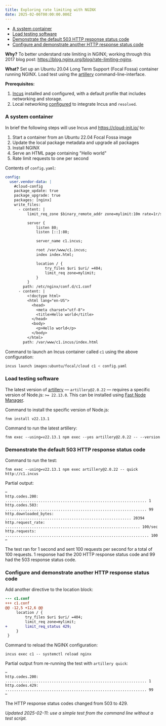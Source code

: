 ```yaml
---
title: Exploring rate limiting with NGINX
date: 2025-02-06T00:00:00.000Z
---
```


<!--
Copyright 2025 Keith Maxwell
SPDX-License-Identifier: CC-BY-SA-4.0
-->

<!-- toc -->

- [A system container](#a-system-container)
- [Load testing software](#load-testing-software)
- [Demonstrate the default 503 HTTP response status code](#demonstrate-the-default-503-http-response-status-code)
- [Configure and demonstrate another HTTP response status code](#configure-and-demonstrate-another-http-response-status-code)

<!-- tocstop -->

**Why?** To better understand rate limiting in NGINX; working through this 2017
blog post: <https://blog.nginx.org/blog/rate-limiting-nginx>.

**What?** Set up an Ubuntu 20.04 Long Term Support (Focal Fossa) container
running NGINX. Load test using the [artillery](https://www.artillery.io/)
command-line-interface.

**Prerequisites:**

1. [Incus] installed and configured, with a default profile that includes
   networking and storage.
2. Local networking [configured] to integrate Incus and `resolved`.

[Incus]: https://linuxcontainers.org/incus/
[configured]:
  https://linuxcontainers.org/incus/docs/main/howto/network_bridge_resolved/

### A system container

In brief the following steps will use Incus and <https://cloud-init.io/> to:

1. Start a container from an Ubuntu 22.04 Focal Fossa image
2. Update the local package metadata and upgrade all packages
3. Install NGINX
4. Serve an HTML page containing "Hello world"
5. Rate limit requests to one per second

Contents of `config.yaml`:

<!-- embedme config.yaml -->

```yaml
config:
  user.vendor-data: |
    #cloud-config
    package_update: true
    package_upgrade: true
    packages: [nginx]
    write_files:
      - content: |
          limit_req_zone $binary_remote_addr zone=mylimit:10m rate=1r/s;

          server {
              listen 80;
              listen [::]:80;

              server_name c1.incus;

              root /var/www/c1.incus;
              index index.html;

              location / {
                  try_files $uri $uri/ =404;
                  limit_req zone=mylimit;
              }
          }
        path: /etc/nginx/conf.d/c1.conf
      - content: |
          <!doctype html>
          <html lang="en-US">
            <head>
              <meta charset="utf-8">
              <title>Hello world</title>
            </head>
            <body>
              <p>Hello world</p>
            </body>
          </html>
        path: /var/www/c1.incus/index.html
```

Command to launch an Incus container called `c1` using the above configuration:

```sh
incus launch images:ubuntu/focal/cloud c1 < config.yaml
```

### Load testing software

The latest version of [artillery](https://github.com/artilleryio/artillery) —
`artillery@2.0.22` — requires a specific version of Node.js: `>= 22.13.0`. This
can be installed using [Fast Node Manager](https://github.com/Schniz/fnm).

<!--
fnm list-remote
-->

Command to install the specific version of Node.js:

    fnm install v22.13.1

Command to run the latest artillery:

    fnm exec --using=v22.13.1 npm exec --yes artillery@2.0.22 -- --version

### Demonstrate the default 503 HTTP response status code

Command to run the test:

    fnm exec --using=v22.13.1 npm exec artillery@2.0.22 -- quick http://c1.incus

Partial output:

    ✂
    http.codes.200: ................................................................ 1
    http.codes.503: ................................................................ 99
    http.downloaded_bytes: ......................................................... 20394
    http.request_rate: ............................................................. 100/sec
    http.requests: ................................................................. 100
    ✂

The test ran for 1 second and sent 100 requests per second for a total of 100
requests. 1 response had the 200 HTTP response status code and 99 had the 503
response status code.

### Configure and demonstrate another HTTP response status code

Add another directive to the location block:

```diff
--- c1.conf
+++ c1.conf
@@ -12,5 +12,6 @@
     location / {
         try_files $uri $uri/ =404;
         limit_req zone=mylimit;
+        limit_req_status 429;
     }
 }
```

Command to reload the NGINX configuration:

    incus exec c1 -- systemctl reload nginx

Partial output from re-running the test with `artillery quick`:

    ✂
    http.codes.200: ................................................................ 1
    http.codes.429: ................................................................ 99
    ✂

The HTTP response status codes changed from 503 to 429.

_Updated 2025-02-11: use a simple test from the command line without a test
script._

<!-- vim: set filetype=markdown.htmlCommentNoSpell.markdown-toc : -->
